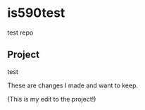 # is590test
test repo

## Project
test

These are changes I made and want to keep. 

(This is my edit to the project!)
